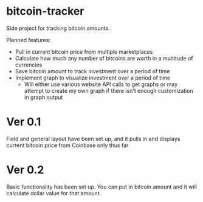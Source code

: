 bitcoin-tracker
===============

Side project for tracking bitcoin amounts.

Planned features:
 - Pull in current bitcoin price from multiple marketplaces
 - Calculate how much any number of bitcoins are worth in a multitude of currencies
 - Save bitcoin amount to track investment over a period of time
 - Implement graph to visualize investment over a period of time
	- Will either use various website API calls to get graphs or may attempt to create my own graph if there isn't enough customization in graph output

Ver 0.1
=======

Field and general layout have been set up, and it pulls in and displays current bitcoin price from Coinbase only thus far

Ver 0.2
=======

Basic functionality has been set up. You can put in bitcoin amount and it will calculate dollar value for that amount.
